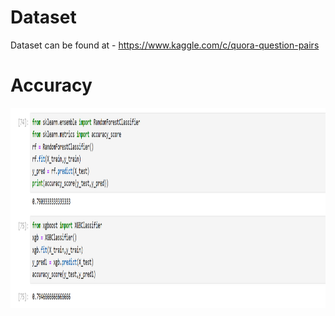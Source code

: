 # Dataset
Dataset can be found at - https://www.kaggle.com/c/quora-question-pairs

# Accuracy
<img src="Screenshot 2025-02-28 222003.png" width="1080" height="320">


